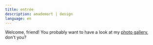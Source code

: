 ```yaml
---
title: entrée
description: amademort | design
language: en
---
```

Welcome, friend! You probably want to have a look at my [photo gallery](/photo), don't you?